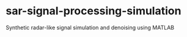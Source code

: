 # sar-signal-processing-simulation
Synthetic radar-like signal simulation and denoising using MATLAB
